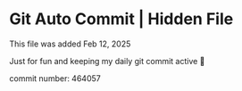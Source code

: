 # Git Auto Commit | Hidden File

This file was added Feb 12, 2025

Just for fun and keeping my daily git commit active 🤪

commit number: 464057
